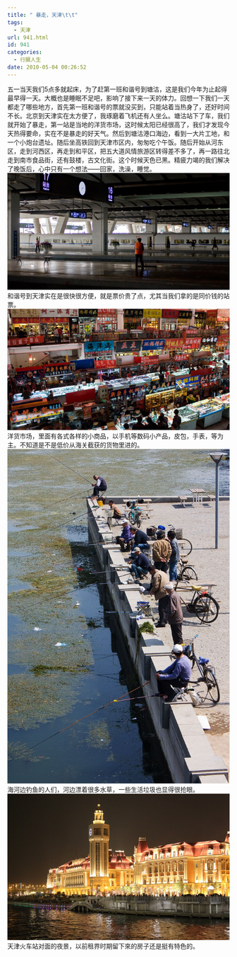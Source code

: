 ```yaml
---
title: " 暴走，天津\t\t"
tags:
  - 天津
url: 941.html
id: 941
categories:
  - 行摄人生
date: 2010-05-04 00:26:52
---
```


五一当天我们5点多就起床，为了赶第一班和谐号到塘沽，这是我们今年为止起得最早得一天。大概也是睡眠不足吧，影响了接下来一天的体力。回想一下我们一天都走了哪些地方，首先第一班和谐号的票就没买到，只能站着当热身了，还好时间不长。北京到天津实在太方便了，我琢磨着飞机还有人坐么。塘沽站下了车，我们就开始了暴走，第一站是当地的洋货市场，这时候太阳已经很高了，我们才发现今天热得要命，实在不是暴走的好天气。然后到塘沽港口海边，看到一大片工地，和一个小炮台遗址。随后坐高铁回到天津市区内，匆匆吃个午饭。随后开始从河东区，走到河西区，再走到和平区，把五大道风情旅游区转得差不多了，再一路往北走到南市食品街，还有鼓楼，古文化街。这个时候天色已黑。精疲力竭的我们解决了晚饭后，心中只有一个想法——回家，洗澡，睡觉。 ![北京南站](../../images//2010/05/img_4869.jpg "北京南站") 和谐号到天津实在是很快很方便，就是票价贵了点，尤其当我们拿的是同价钱的站票。 ![洋货市场](../../images//2010/05/img_4878.jpg "洋货市场") 洋货市场，里面有各式各样的小商品，以手机等数码小产品，皮包，手表，等为主。不知道是不是低价从海关截获的货物里进的。 ![河边垂钓，天津](../../images//2010/05/img_4901.jpg "河边垂钓，天津") 海河边钓鱼的人们，河边漂着很多水草，一些生活垃圾也显得很抢眼。 ![天津夜景](../../images//2010/05/e5a4a9e6b4a5e5a49ce699af.jpg "天津夜景") 天津火车站对面的夜景，以前租界时期留下來的房子还是挺有特色的。